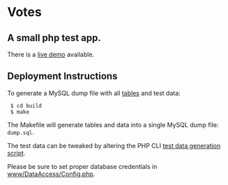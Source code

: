 # Votes

## A small php test app.

There is a [live demo](http://vote.bitmakr.com) available.

## Deployment Instructions
To generate a MySQL dump file with all [tables](sql/tables) and test data:

```
 $ cd build
 $ make
```
  
  The Makefile will generate tables and data into a single MySQL dump file: ```dump.sql```.
  
  The test data can be tweaked by altering the PHP CLI [test data generation script](sql/scripts/generate_data.php).
  
  Please be sure to set proper database credentials in [www/DataAccess/Config.php](www/DataAccess/Config.php).
